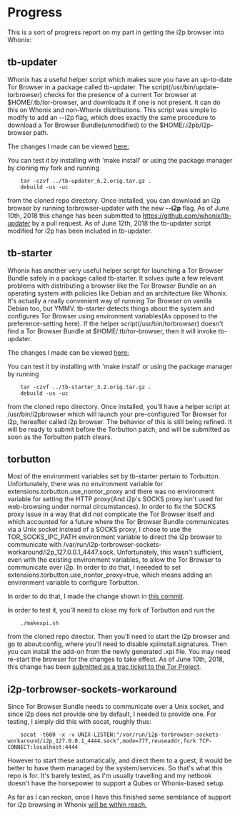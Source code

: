 Progress
========

This is a sort of progress report on my part in getting the i2p browser into
Whonix:

tb-updater
----------

Whonix has a useful helper script which makes sure you have an up-to-date Tor
Browser in a package called tb-updater. The script(/usr/bin/update-torbrowser)
checks for the presence of a current Tor browser at $HOME/.tb/tor-browser, and
downloads it if one is not present. It can do this on Whonix and non-Whonix
distributions. This script was simple to modify to add an --i2p flag, which does
exactly the same procedure to download a Tor Browser Bundle(unmodified) to the
$HOME/.i2pb/i2p-browser path.

The changes I made can be viewed [here:](https://github.com/eyedeekay/tb-updater/compare)

You can test it by installing with 'make install' or using the package manager
by cloning my fork and running

        tar -czvf ../tb-updater_6.2.orig.tar.gz .
        debuild -us -uc

from the cloned repo directory. Once installed, you can download an i2p browser
by running torbrowser-updater with the new **--i2p** flag. As of June 10th, 2018
this change has been submitted to https://github.com/whonix/tb-updater by a pull
request. As of June 12th, 2018 the tb-updater script modified for i2p has been
included in tb-updater.

tb-starter
----------

Whonix has another very useful helper script for launching a Tor Browser Bundle
safely in a package called tb-starter. It solves quite a few relevant problems
with distributing a browser like the Tor Browser Bundle on an operating system
with policies like Debian and an architecture like Whonix. It's actually a
really convenient way of running Tor Browser on vanilla Debian too, but YMMV.
tb-starter detects things about the system and configures Tor Browser using
environment variables(As opposed to the preference-setting here). If the helper
script(/usr/bin/torbrowser) doesn't find a Tor Browser Bundle at
$HOME/.tb/tor-browser, then it will invoke tb-updater.

The changes I made can be viewed [here:](https://github.com/eyedeekay/tb-starter/compare)

You can test it by installing with 'make install' or using the package manager
by running

        tar -czvf ../tb-starter_3.2.orig.tar.gz .
        debuild -us -uc

from the cloned repo directory. Once installed, you'll have a helper script
at /usr/bin/i2pbrowser which will launch your pre-configured Tor Browser for
i2p, hereafter called i2p browser. The behavior of this is still being refined.
It will be ready to submit before the Torbutton patch, and will be submitted as
soon as the Torbutton patch clears.

torbutton
---------

Most of the environment variables set by tb-starter pertain to Torbutton.
Unfortunately, there was no environment variable for
extensions.torbutton.use\_nontor\_proxy and there was no environment variable
for setting the HTTP proxy(And i2p's SOCKS proxy isn't used for web-browsing
under normal circumstances). In order to fix the SOCKS proxy issue in a way that
did not complicate the Tor Browser itself and which accounted for a future where
the Tor Browser Bundle communicates via a Unix socket instead of a SOCKS proxy,
I chose to use the TOR\_SOCKS\_IPC\_PATH environment variable to direct the
i2p browser to communicate with
/var/run/i2p-torbrowser-sockets-workaround/i2p\_127.0.0.1\_4447.sock.
Unfortunately, this wasn't sufficient, even with the existing environment
variables, to allow the Tor Browser to communicate over i2p. In order to do
that, I neeeded to set extensions.torbutton.use\_nontor\_proxy=true, which means
adding an environment variable to configure Torbutton.

In order to do that, I made the change shown in [this commit](https://github.com/eyedeekay/torbutton/commit/3879775737a640a78e4cbe99605ac22d7b201a0a).

In order to test it, you'll need to close my fork of Torbutton and run the

        ./makexpi.sh

from the cloned repo director. Then you'll need to start the i2p browser and go
to about:config, where you'll need to disable xpiinstall.signatures. Then you
can install the add-on from the newly generated .xpi file. You may need re-start
the browser for the changes to take effect. As of June 10th, 2018, this change
has been [submitted as a trac ticket to the Tor Project](https://trac.torproject.org/projects/tor/ticket/26341).

i2p-torbrowser-sockets-workaround
---------------------------------

Since Tor Browser Bundle needs to communicate over a Unix socket, and since i2p
does not provide one by default, I needed to provide one. For testing, I simply
did this with socat, roughly thus:

        socat -t600 -x -v UNIX-LISTEN:"/var/run/i2p-torbrowser-sockets-workaround/i2p_127.0.0.1_4444.sock",mode=777,reuseaddr,fork TCP-CONNECT:localhost:4444

However to start these automatically, and direct them to a guest, it would be
better to have them managed by the system/services. So that's what this repo
is for. It's barely tested, as I'm usually travelling and my netbook doesn't
have the horsepower to support a Qubes or Whonix-based setup.

As far as I can reckon, once I have this finished some semblance of support for
i2p browsing in Whonix [will be within reach.](https://github.com/eyedeekay/i2p-torbrowser-sockets-workaround)

